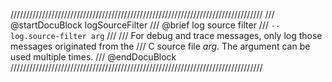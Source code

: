 ////////////////////////////////////////////////////////////////////////////////
/// @startDocuBlock logSourceFilter
/// @brief log source filter
/// `--log.source-filter arg`
///
/// For debug and trace messages, only log those messages originated from the
/// C source file *arg*. The argument can be used multiple times.
/// @endDocuBlock
////////////////////////////////////////////////////////////////////////////////